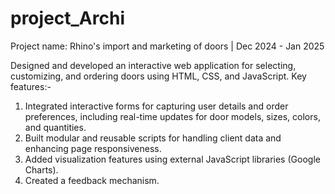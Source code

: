 # project_Archi
Project name: Rhino's import and marketing of doors | Dec 2024 - Jan 2025




Designed and developed an interactive web application for selecting, customizing, and ordering doors using HTML, CSS, and JavaScript.
Key features:-
1. Integrated interactive forms for capturing user details and order preferences, including real-time updates for door models, sizes, colors, and quantities.
2. Built modular and reusable scripts for handling client data and enhancing page responsiveness.
3. Added visualization features using external JavaScript libraries (Google Charts).
4. Created a feedback mechanism.
